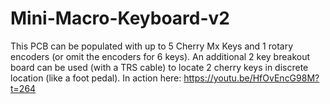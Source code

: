 # Mini-Macro-Keyboard-v2
This PCB can be populated with up to 5 Cherry Mx Keys and 1 rotary encoders (or omit the encoders for 6 keys). An additional 2 key breakout board can be used (with a TRS cable) to locate 2 cherry keys in discrete location (like a foot pedal). 
In action here: https://youtu.be/HfOvEncG98M?t=264
